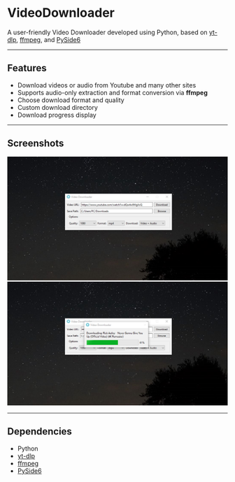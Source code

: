 # VideoDownloader

A user-friendly Video Downloader developed using Python, based on [yt-dlp](https://github.com/yt-dlp/yt-dlp), [ffmpeg](https://ffmpeg.org/), and [PySide6](https://doc.qt.io/qtforpython-6/)

---

## Features

- Download videos or audio from Youtube and many other sites
- Supports audio-only extraction and format conversion via **ffmpeg**
- Choose download format and quality
- Custom download directory
- Download progress display

---

## Screenshots

![AppScreenshot1](screenshots/1.png)
![AppScreenshot2](screenshots/2.png)

---

## Dependencies

- Python
- [yt-dlp](https://github.com/yt-dlp/yt-dlp)
- [ffmpeg](https://ffmpeg.org/)
- [PySide6](https://doc.qt.io/qtforpython-6/)
